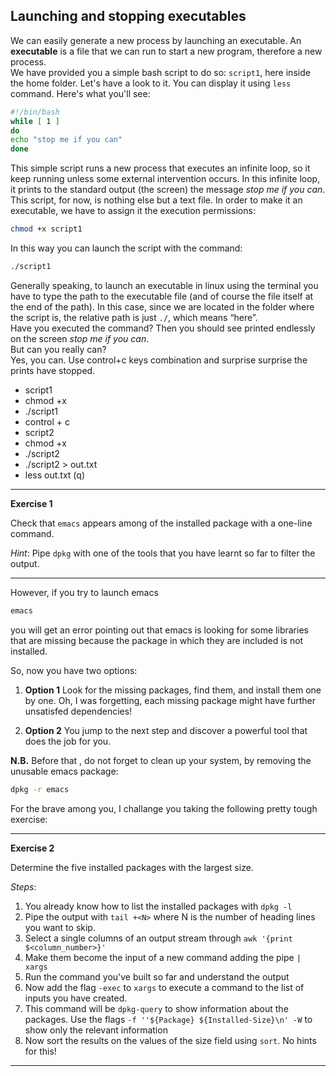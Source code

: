 ## Launching and stopping executables

We can easily generate a new process by launching an executable.
An **executable** is a file that we can run to start a new program, therefore a new process. <br>
We have provided you a simple bash script to do so: ``script1``, here inside the home folder. Let's have a look to it. You can display it using `less` command. Here's what you'll see:
```bash
#!/bin/bash
while [ 1 ]
do
echo "stop me if you can"
done
```

This simple script runs a new process that executes an infinite loop, so it keep running unless some external intervention occurs. In this infinite loop,
it prints to the standard output (the screen) the message *stop me if you can*.
<br>
This script, for now, is nothing else but a text file. In order to make it an executable, we have to assign it the execution permissions:
```bash
chmod +x script1
```
In this way you can launch the script with the command:
```bash
./script1
```
Generally speaking, to launch an executable in linux using the terminal you have to type the path to the executable file (and of course the file itself at the end of the path).
In this case, since we are located in the folder where the script is, the relative path is just ``./``, which means “here”.
<br>
Have you executed the command? Then you should see printed endlessly on the screen *stop me if you can*. <br>
But can you really can? <br>
Yes, you can. Use control+c keys combination and surprise surprise the prints have stopped.

- script1
- chmod +x
- ./script1
- control + c
- script2
- chmod +x
- ./script2
- ./script2 > out.txt
- less out.txt (q)


---
**Exercise 1**

Check that ``emacs`` appears among of the installed package with a one-line command.

*Hint*: Pipe `dpkg` with one of the tools that you have learnt so far to filter the output.

---

However, if you try to launch emacs

```bash
emacs
``` 

you will get an error pointing out that emacs is looking for some libraries that are missing because the package in which
 they are included is not installed.

So, now you have two options: 

1. **Option 1** Look for the missing packages,
 find them, and install them one by one. Oh, I was forgetting, each missing package might have further unsatisfed dependencies!
 
2. **Option 2** You jump to the next step and discover a powerful tool that does the job for you.
 
 **N.B.** Before that , do not forget to clean up your system, by removing the unusable emacs package:
 
 ```bash
dpkg -r emacs
``` 

For the brave among you, I challange you taking the following pretty tough exercise:

---
**Exercise 2**

Determine the five installed packages with the largest size.

*Steps*: 
1. You already know how to list the installed packages with `dpkg -l` 
2. Pipe the output with `tail +<N>` where N is the number of heading lines you want to skip.
3. Select a single columns of an output stream through `awk '{print $<column_number>}'`
4. Make them become the input of a new command adding the pipe `| xargs`
5. Run the command you've built so far and understand the output
6. Now add the flag `-exec` to `xargs` to execute a command to the list of inputs you have created.
7. This command will be `dpkg-query` to show information about the packages. 
Use the flags `-f ''${Package} ${Installed-Size}\n' -W` to show only the relevant information
8. Now sort the results on the values of the size field using `sort`. No hints for this!
---